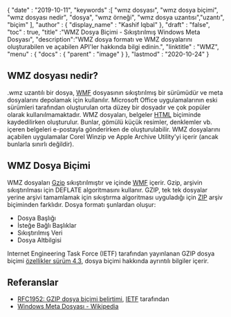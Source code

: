 {
  "date" : "2019-10-11",
  "keywords" :[ "wmz dosyası", "wmz dosya biçimi", "wmz dosyası nedir", "dosya", "wmz örneği", "wmz dosya uzantısı","uzantı", "biçim" ],
  "author" : {
    "display_name" : "Kashif Iqbal"
},
  "draft" : "false",
  "toc" : true,
  "title" :"WMZ Dosya Biçimi - Sıkıştırılmış Windows Meta Dosyası",
  "description":"WMZ dosya formatı ve WMZ dosyalarını oluşturabilen ve açabilen API'ler hakkında bilgi edinin.",
  "linktitle" : "WMZ",
  "menu" : {
    "docs" : {
      "parent" : "image"
}
},
  "lastmod" : "2020-10-24"
}

## WMZ dosyası nedir?

.wmz uzantılı bir dosya, [WMF](/tr/image/wmf/) dosyasının sıkıştırılmış bir sürümüdür ve meta dosyalarını depolamak için kullanılır. Microsoft Office uygulamalarının eski sürümleri tarafından oluşturulan orta düzey bir dosyadır ve çok popüler olarak kullanılmamaktadır. WMZ dosyaları, belgeler [HTML](/tr/web/html/) biçiminde kaydedilirken oluşturulur. Bunlar, gömülü küçük resimler, denklemler vb. içeren belgeleri e-postayla gönderirken de oluşturulabilir. WMZ dosyalarını açabilen uygulamalar Corel Winzip ve Apple Archive Utility'yi içerir (ancak bunlarla sınırlı değildir).

## WMZ Dosya Biçimi

WMZ dosyaları [Gzip](/tr/compression/gz/) sıkıştırılmıştır ve içinde [WMF](/tr/image/WMF/) içerir. Gzip, arşivin sıkıştırılması için DEFLATE algoritmasını kullanır. GZIP, tek tek dosyalar yerine arşivi tamamlamak için sıkıştırma algoritması uyguladığı için [ZIP](/tr/compression/zip/) arşiv biçiminden farklıdır. Dosya formatı şunlardan oluşur:

* Dosya Başlığı
* İsteğe Bağlı Başlıklar
* Sıkıştırılmış Veri
* Dosya Altbilgisi

Internet Engineering Task Force (IETF) tarafından yayınlanan GZIP dosya biçimi [özellikler sürüm 4.3](https://datatracker.ietf.org/doc/html/rfc1952), dosya biçimi hakkında ayrıntılı bilgiler içerir.

## Referanslar

* [RFC1952: GZIP dosya biçimi belirtimi](https://datatracker.ietf.org/doc/html/rfc1952), [IETF](https://www.ietf.org) tarafından
* [Windows Meta Dosyası - Wikipedia](https://en.wikipedia.org/wiki/Windows_Metafile)

